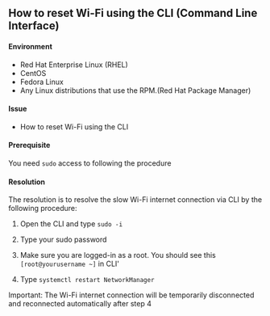 ## How to reset Wi-Fi using the CLI (Command Line Interface)

#### Environment

- Red Hat Enterprise Linux (RHEL)
- CentOS
- Fedora Linux
- Any Linux distributions that use the RPM.(Red Hat Package Manager)

#### Issue
- How to reset Wi-Fi using the CLI

#### Prerequisite
You need `sudo` access to following the procedure

#### Resolution
The resolution is to resolve the slow Wi-Fi internet connection via CLI by the following procedure: 

1. Open the CLI and type `sudo -i`

2. Type your sudo password

3. Make sure you are logged-in as a root. You should see this `[root@yourusername ~]` in CLI'

4. Type `systemctl restart NetworkManager`

Important: The Wi-Fi internet connection will be temporarily disconnected and reconnected automatically after step 4 



